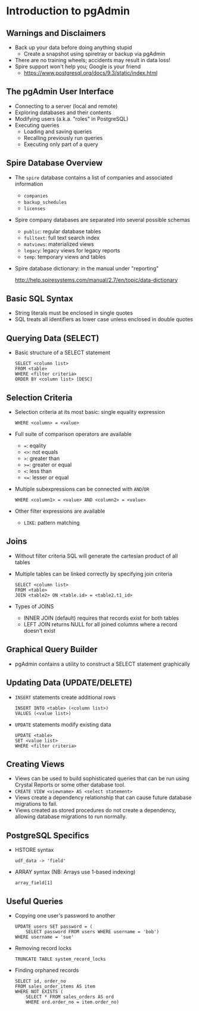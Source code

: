 Introduction to pgAdmin
=======================

Warnings and Disclaimers
------------------------

* Back up your data before doing anything stupid
    * Create a snapshot using spiretray or backup via pgAdmin
* There are no training wheels; accidents may result in data loss!
* Spire support won't help you; Google is your friend
    * https://www.postgresql.org/docs/9.3/static/index.html

The pgAdmin User Interface
--------------------------

* Connecting to a server (local and remote)
* Exploring databases and their contents
* Modifying users (a.k.a. "roles" in PostgreSQL)
* Executing queries
    * Loading and saving queries
    * Recalling previously run queries
    * Executing only part of a query


Spire Database Overview
-----------------------

* The `spire` database contains a list of companies and associated information
    * `companies`
    * `backup_schedules`
    * `licenses`

* Spire company databases are separated into several possible schemas
    * `public`: regular database tables
    * `fulltext`: full text search index
    * `matviews`: materialized views
    * `legacy`: legacy views for legacy reports
    * `temp`: temporary views and tables

* Spire database dictionary: in the manual under "reporting"

    http://help.spiresystems.com/manual/2.7/en/topic/data-dictionary


Basic SQL Syntax
----------------

* String literals must be enclosed in single quotes
* SQL treats all identifiers as lower case unless enclosed in double quotes

Querying Data (SELECT)
----------------------

* Basic structure of a SELECT statement

    ~~~
    SELECT <column list>
    FROM <table>
    WHERE <filter criteria>
    ORDER BY <column list> [DESC]
    ~~~

Selection Criteria
------------------

* Selection criteria at its most basic: single equality expression

    ~~~
    WHERE <column> = <value>
    ~~~

* Full suite of comparison operators are available
    * `=`: eqality
    * `<>`: not equals
    * `>`: greater than
    * `>=`: greater or equal
    * `<`: less than
    * `<=`: lesser or equal

* Multiple subexpressions can be connected with `AND`/`OR`

    ~~~
    WHERE <column1> = <value> AND <column2> = <value>
    ~~~

* Other filter expressions are available
    * `LIKE`: pattern matching


Joins
-----

* Without filter criteria SQL will generate the cartesian product of all tables
* Multiple tables can be linked correctly by specifying join criteria

    ~~~
    SELECT <column list>
    FROM <table>
    JOIN <table2> ON <table.id> = <table2.t1_id>
    ~~~

* Types of JOINS
    * INNER JOIN (default) requires that records exist for both tables
    * LEFT JOIN returns NULL for all joined columns where a record doesn't
      exist



Graphical Query Builder
-----------------------

* pgAdmin contains a utility to construct a SELECT statement graphically


Updating Data (UPDATE/DELETE)
-----------------------------

* `INSERT` statements create additional rows

    ~~~
    INSERT INTO <table> (<column list>)
    VALUES (<value list>)
    ~~~

* `UPDATE` statements modify existing data

    ~~~
    UPDATE <table>
    SET <value list>
    WHERE <filter criteria>
    ~~~

Creating Views
--------------

* Views can be used to build sophisticated queries that can be run using
  Crystal Reports or some other database tool.
* `CREATE VIEW <viewname> AS <select statement>`
* Views create a dependency relationship that can cause future database
  migrations to fail.
* Views created as stored procedures do not create a dependency, allowing
  database migrations to run normally.

PostgreSQL Specifics
--------------------

* HSTORE syntax

    ~~~
    udf_data -> 'field'
    ~~~

* ARRAY syntax (NB: Arrays use 1-based indexing)

    ~~~
    array_field[1]
    ~~~

Useful Queries
--------------

* Copying one user's password to another

    ~~~
    UPDATE users SET password = (
        SELECT password FROM users WHERE username = 'bob')
    WHERE username = 'sue'
    ~~~

* Removing record locks

    ~~~
    TRUNCATE TABLE system_record_locks
    ~~~

* Finding orphaned records

    ~~~
    SELECT id, order_no
    FROM sales_order_items AS item
    WHERE NOT EXISTS (
        SELECT * FROM sales_orders AS ord
        WHERE ord.order_no = item.order_no)
    ~~~
